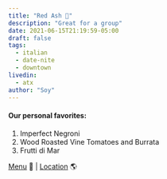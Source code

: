 ```yaml
---
title: "Red Ash 🍝"
description: "Great for a group"
date: 2021-06-15T21:19:59-05:00
draft: false
tags:
  - italian
  - date-nite
  - downtown
livedin:
  - atx
author: "Soy"
---
```


#### Our personal favorites:

1. Imperfect Negroni
2. Wood Roasted Vine Tomatoes and Burrata
3. Frutti di Mar


[Menu](https://www.redashgrill.com/menu) 📖  |  [Location](https://maps.app.goo.gl/c4Z6i3sttsq5DRJz7) 🌎
